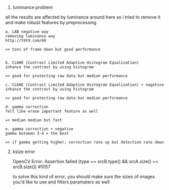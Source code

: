 1. luminance problem

all the results are affected by luminance around here
so i tried to remove it and make robust features by preprocessing

	a. LAB negative way
	removing luminance way
	http://t9t9.com/60

	=> tons of frame down but good performance


	b. CLAHE (Contrast Limited Adaptive Histogram Equalization)
	inhance the contrast by using histogram
	
	=> good for protecting raw data but median performance

	c. CLAHE (Contrast Limited Adaptive Histogram Equalization) + nagative
	inhance the contrast by using histogram
	
	=> good for protecting raw data but median performance

	d. gamma correction
	felt like erase important feature as well

	=> median median but fast

	e. gamma correction + negative
	gamma between 3-4 = the best

	=> if gamma getting higher, correction rate up but detection rate down

2. ksize error

	OpenCV Error: Assertion failed (type == srcB.type() && srcA.size() == srcB.size()) #1057
    

	to solve this kind of error, you should make sure the sizes of images you'd like to use
	and filters paramaters as well 
	
	